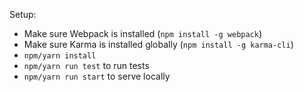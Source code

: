 Setup:
  - Make sure Webpack is installed (`npm install -g webpack`)
  - Make sure Karma is installed globally (`npm install -g karma-cli`)
  - `npm/yarn install`
  - `npm/yarn run test` to run tests
  - `npm/yarn run start` to serve locally
